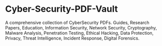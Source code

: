 # Cyber-Security-PDF-Vault
A comprehensive collection of CyberSecurity PDFs. Guides, Research Papers, Education, Information Security, Network Security, Cryptography, Malware Analysis, Penetration Testing, Ethical Hacking, Data Protection, Privacy, Threat Intelligence, Incident Response, Digital Forensics.
